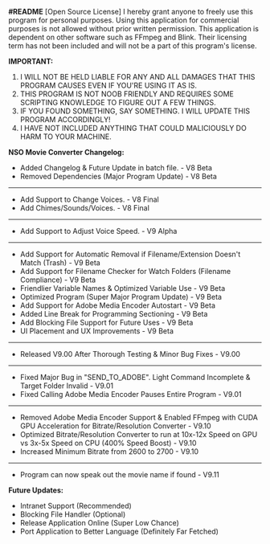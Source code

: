**#README**
[Open Source License] I hereby grant anyone to freely use this program for personal purposes. Using this application for commercial purposes is not allowed without prior written permission. This application is dependent on other software such as FFmpeg and Blink. Their licensing term has not been included and will not be a part of this program's license.

**IMPORTANT:**
1. I WILL NOT BE HELD LIABLE FOR ANY AND ALL DAMAGES THAT THIS PROGRAM CAUSES EVEN IF YOU'RE USING IT AS IS.
2. THIS PROGRAM IS NOT NOOB FRIENDLY AND REQUIRES SOME SCRIPTING KNOWLEDGE TO FIGURE OUT A FEW THINGS.
3. IF YOU FOUND SOMETHING, SAY SOMETHING. I WILL UPDATE THIS PROGRAM ACCORDINGLY!
4. I HAVE NOT INCLUDED ANYTHING THAT COULD MALICIOUSLY DO HARM TO YOUR MACHINE.

**NSO Movie Converter Changelog:**
- Added Changelog & Future Update in batch file. - V8 Beta
- Removed Dependencies (Major Program Update) - V8 Beta
---
- Add Support to Change Voices. - V8 Final
- Add Chimes/Sounds/Voices. - V8 Final
---
- Add Support to Adjust Voice Speed. - V9 Alpha
---
- Add Support for Automatic Removal if Filename/Extension Doesn't Match (Trash) - V9 Beta
- Add Support for Filename Checker for Watch Folders (Filename Compliance) - V9 Beta
- Friendlier Variable Names & Optimized Variable Use - V9 Beta
- Optimized Program (Super Major Program Update) - V9 Beta
- Add Support for Adobe Media Encoder Autostart - V9 Beta
- Added Line Break for Programming Sectioning - V9 Beta
- Add Blocking File Support for Future Uses - V9 Beta
- UI Placement and UX Improvements - V9 Beta
---
- Released V9.00 After Thorough Testing & Minor Bug Fixes - V9.00
---
- Fixed Major Bug in "SEND_TO_ADOBE". Light Command Incomplete & Target Folder Invalid - V9.01
- Fixed Calling Adobe Media Encoder Pauses Entire Program - V9.01
---
- Removed Adobe Media Encoder Support & Enabled FFmpeg with CUDA GPU Acceleration for Bitrate/Resolution Converter - V9.10
- Optimized Bitrate/Resolution Converter to run at 10x-12x Speed on GPU vs 3x-5x Speed on CPU (400% Speed Boost) - V9.10
- Increased Minimum Bitrate from 2600 to 2700 - V9.10
---
- Program can now speak out the movie name if found - V9.11

**Future Updates:**
- Intranet Support (Recommended)
- Blocking File Handler (Optional)
- Release Application Online (Super Low Chance)
- Port Application to Better Language (Definitely Far Fetched)
